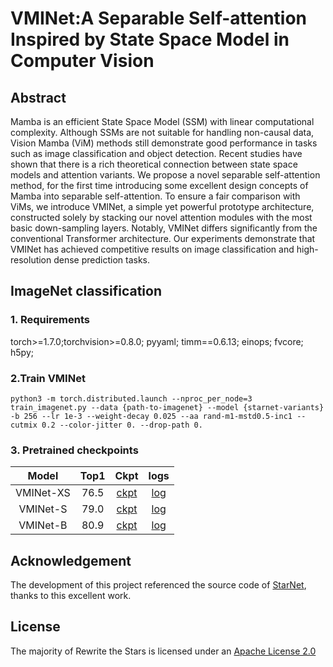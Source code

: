 # VMINet:A Separable Self-attention Inspired by State Space Model in Computer Vision

## Abstract
Mamba is an efficient State Space Model (SSM) with linear computational complexity. Although SSMs are not suitable for handling non-causal data, Vision Mamba (ViM) methods still demonstrate good performance in tasks such as image classification and object detection. Recent studies have shown that there is a rich theoretical connection between state space models and attention variants. We propose a novel separable self-attention method, for the first time introducing some excellent design concepts of Mamba into separable self-attention. To ensure a fair comparison with ViMs, we introduce VMINet, a simple yet powerful prototype architecture, constructed solely by stacking our novel attention modules with the most basic down-sampling layers. Notably, VMINet differs significantly from the conventional Transformer architecture. Our experiments demonstrate that VMINet has achieved competitive results on image classification and high-resolution dense prediction tasks.

## ImageNet classification
### 1. Requirements
torch>=1.7.0;torchvision>=0.8.0;  pyyaml;  timm==0.6.13;  einops;  fvcore;  h5py;

### 2.Train VMINet
```
python3 -m torch.distributed.launch --nproc_per_node=3 train_imagenet.py --data {path-to-imagenet} --model {starnet-variants} -b 256 --lr 1e-3 --weight-decay 0.025 --aa rand-m1-mstd0.5-inc1 --cutmix 0.2 --color-jitter 0. --drop-path 0.
```
### 3. Pretrained checkpoints
|Model|Top1|Ckpt|logs|
|:-----:|:----:|:----:|:----:|
|VMINet-XS|76.5| [ckpt](https://github.com/yws-wxs/VMINet/releases/download/output/XS-ckpt.pth.tar) | [log](https://github.com/yws-wxs/VMINet/releases/download/output/XS-log.csv) |
|VMINet-S|79.0|[ckpt](https://github.com/yws-wxs/VMINet/releases/download/output/S-ckpt.pth.tar)  |  [log](https://github.com/yws-wxs/VMINet/releases/download/output/S-log.csv)|
|VMINet-B|80.9|  [ckpt](https://github.com/yws-wxs/VMINet/releases/download/output/B-ckpt.pth.tar)|[log](https://github.com/yws-wxs/VMINet/releases/download/output/B-log.csv)  |

## Acknowledgement
The development of this project referenced the source code of [StarNet](https://github.com/ma-xu/Rewrite-the-Stars/tree/main/imagenet), thanks to this excellent work.

## License
The majority of Rewrite the Stars is licensed under an [Apache License 2.0](https://github.com/ma-xu/Rewrite-the-Stars/blob/main/LICENSE)

